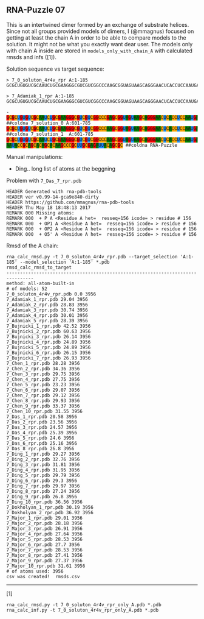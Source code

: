 RNA-Puzzle 07
-----------------------------------------------------------------------------

This is an intertwined dimer formed by an exchange of substrate helices. Since not all groups provided models of dimers, I (@mmagnus) focused on getting at least the chain A in order to be able to compare models to the solution. It might not be what you exactly want dear user. The models only with chain A inside are stored in `models_only_with_chain_A` with calculated rmsds and infs ([1]).

Solution sequence vs target sequence:

```
> 7_0_soluton_4r4v_rpr A:1-185
GCGCUGUGUCGCAAUCUGCGAAGGGCGUCGUCGGCCCAAGCGGUAGUAAGCAGGGAACUCACCUCCAAUGAAACACAUUGUCGUAGCAGUUGACUACUGUUAUGUGAUUGGUAGAGGCUAAGUGACGGUAUUGGCGUAAGCCAAUACCGCAGCACAGCACAAGCCCGCUUGCGAGAUUACAGCGC

> 7_Adamiak_1_rpr A:1-185
GCGCUGUGUCGCAAUCUGCGAAGGGCGUCGUCGGCCCAAGCGGUAGUAAGCAGGGAACUCACCUCCAAUGAAACACAUUGUCGUAGCAGUUGACUACUGUUAUGUGAUUGGUAGAGGCUAAGUGACGGUAUUGGCGUAAGCCAAUACCGCAGCACAGCACAAGCCCGCUUGCGAGAUUACAGCGC
```

<pre><code>-   
<span style="font-family: Menlo,Monaco,Consolas,Courier New,monospace; background-color: red;">G</span><span style="font-family: Menlo,Monaco,Consolas,Courier New,monospace; background-color: orange;">C</span><span style="font-family: Menlo,Monaco,Consolas,Courier New,monospace; background-color: red;">G</span><span style="font-family: Menlo,Monaco,Consolas,Courier New,monospace; background-color: orange;">C</span><span style="font-family: Menlo,Monaco,Consolas,Courier New,monospace; background-color: DodgerBlue;">U</span><span style="font-family: Menlo,Monaco,Consolas,Courier New,monospace; background-color: red;">G</span><span style="font-family: Menlo,Monaco,Consolas,Courier New,monospace; background-color: DodgerBlue;">U</span><span style="font-family: Menlo,Monaco,Consolas,Courier New,monospace; background-color: red;">G</span><span style="font-family: Menlo,Monaco,Consolas,Courier New,monospace; background-color: DodgerBlue;">U</span><span style="font-family: Menlo,Monaco,Consolas,Courier New,monospace; background-color: orange;">C</span><span style="font-family: Menlo,Monaco,Consolas,Courier New,monospace; background-color: red;">G</span><span style="font-family: Menlo,Monaco,Consolas,Courier New,monospace; background-color: orange;">C</span><span style="font-family: Menlo,Monaco,Consolas,Courier New,monospace; background-color: green;">A</span><span style="font-family: Menlo,Monaco,Consolas,Courier New,monospace; background-color: green;">A</span><span style="font-family: Menlo,Monaco,Consolas,Courier New,monospace; background-color: DodgerBlue;">U</span><span style="font-family: Menlo,Monaco,Consolas,Courier New,monospace; background-color: orange;">C</span><span style="font-family: Menlo,Monaco,Consolas,Courier New,monospace; background-color: DodgerBlue;">U</span><span style="font-family: Menlo,Monaco,Consolas,Courier New,monospace; background-color: red;">G</span><span style="font-family: Menlo,Monaco,Consolas,Courier New,monospace; background-color: orange;">C</span><span style="font-family: Menlo,Monaco,Consolas,Courier New,monospace; background-color: red;">G</span><span style="font-family: Menlo,Monaco,Consolas,Courier New,monospace; background-color: green;">A</span><span style="font-family: Menlo,Monaco,Consolas,Courier New,monospace; background-color: green;">A</span><span style="font-family: Menlo,Monaco,Consolas,Courier New,monospace; background-color: red;">G</span><span style="font-family: Menlo,Monaco,Consolas,Courier New,monospace; background-color: red;">G</span><span style="font-family: Menlo,Monaco,Consolas,Courier New,monospace; background-color: red;">G</span><span style="font-family: Menlo,Monaco,Consolas,Courier New,monospace; background-color: orange;">C</span><span style="font-family: Menlo,Monaco,Consolas,Courier New,monospace; background-color: red;">G</span><span style="font-family: Menlo,Monaco,Consolas,Courier New,monospace; background-color: DodgerBlue;">U</span><span style="font-family: Menlo,Monaco,Consolas,Courier New,monospace; background-color: orange;">C</span><span style="font-family: Menlo,Monaco,Consolas,Courier New,monospace; background-color: red;">G</span><span style="font-family: Menlo,Monaco,Consolas,Courier New,monospace; background-color: DodgerBlue;">U</span><span style="font-family: Menlo,Monaco,Consolas,Courier New,monospace; background-color: orange;">C</span><span style="font-family: Menlo,Monaco,Consolas,Courier New,monospace; background-color: red;">G</span><span style="font-family: Menlo,Monaco,Consolas,Courier New,monospace; background-color: red;">G</span><span style="font-family: Menlo,Monaco,Consolas,Courier New,monospace; background-color: orange;">C</span><span style="font-family: Menlo,Monaco,Consolas,Courier New,monospace; background-color: orange;">C</span><span style="font-family: Menlo,Monaco,Consolas,Courier New,monospace; background-color: orange;">C</span><span style="font-family: Menlo,Monaco,Consolas,Courier New,monospace; background-color: red;">G</span><span style="font-family: Menlo,Monaco,Consolas,Courier New,monospace; background-color: green;">A</span><span style="font-family: Menlo,Monaco,Consolas,Courier New,monospace; background-color: red;">G</span><span style="font-family: Menlo,Monaco,Consolas,Courier New,monospace; background-color: orange;">C</span><span style="font-family: Menlo,Monaco,Consolas,Courier New,monospace; background-color: red;">G</span><span style="font-family: Menlo,Monaco,Consolas,Courier New,monospace; background-color: red;">G</span><span style="font-family: Menlo,Monaco,Consolas,Courier New,monospace; background-color: DodgerBlue;">U</span><span style="font-family: Menlo,Monaco,Consolas,Courier New,monospace; background-color: green;">A</span><span style="font-family: Menlo,Monaco,Consolas,Courier New,monospace; background-color: red;">G</span><span style="font-family: Menlo,Monaco,Consolas,Courier New,monospace; background-color: DodgerBlue;">U</span><span style="font-family: Menlo,Monaco,Consolas,Courier New,monospace; background-color: green;">A</span><span style="font-family: Menlo,Monaco,Consolas,Courier New,monospace; background-color: green;">A</span><span style="font-family: Menlo,Monaco,Consolas,Courier New,monospace; background-color: red;">G</span><span style="font-family: Menlo,Monaco,Consolas,Courier New,monospace; background-color: orange;">C</span><span style="font-family: Menlo,Monaco,Consolas,Courier New,monospace; background-color: green;">A</span><span style="font-family: Menlo,Monaco,Consolas,Courier New,monospace; background-color: red;">G</span><span style="font-family: Menlo,Monaco,Consolas,Courier New,monospace; background-color: red;">G</span><span style="font-family: Menlo,Monaco,Consolas,Courier New,monospace; background-color: red;">G</span><span style="font-family: Menlo,Monaco,Consolas,Courier New,monospace; background-color: green;">A</span><span style="font-family: Menlo,Monaco,Consolas,Courier New,monospace; background-color: green;">A</span><span style="font-family: Menlo,Monaco,Consolas,Courier New,monospace; background-color: orange;">C</span><span style="font-family: Menlo,Monaco,Consolas,Courier New,monospace; background-color: DodgerBlue;">U</span><span style="font-family: Menlo,Monaco,Consolas,Courier New,monospace; background-color: orange;">C</span><span style="font-family: Menlo,Monaco,Consolas,Courier New,monospace; background-color: green;">A</span><span style="font-family: Menlo,Monaco,Consolas,Courier New,monospace; background-color: orange;">C</span><span style="font-family: Menlo,Monaco,Consolas,Courier New,monospace; background-color: orange;">C</span><span style="font-family: Menlo,Monaco,Consolas,Courier New,monospace; background-color: DodgerBlue;">U</span><span style="font-family: Menlo,Monaco,Consolas,Courier New,monospace; background-color: orange;">C</span><span style="font-family: Menlo,Monaco,Consolas,Courier New,monospace; background-color: orange;">C</span><span style="font-family: Menlo,Monaco,Consolas,Courier New,monospace; background-color: green;">A</span><span style="font-family: Menlo,Monaco,Consolas,Courier New,monospace; background-color: green;">A</span><span style="font-family: Menlo,Monaco,Consolas,Courier New,monospace; background-color: DodgerBlue;">U</span><span style="font-family: Menlo,Monaco,Consolas,Courier New,monospace; background-color: red;">G</span><span style="font-family: Menlo,Monaco,Consolas,Courier New,monospace; background-color: green;">A</span><span style="font-family: Menlo,Monaco,Consolas,Courier New,monospace; background-color: green;">A</span><span style="font-family: Menlo,Monaco,Consolas,Courier New,monospace; background-color: green;">A</span><span style="font-family: Menlo,Monaco,Consolas,Courier New,monospace; background-color: orange;">C</span><span style="font-family: Menlo,Monaco,Consolas,Courier New,monospace; background-color: green;">A</span><span style="font-family: Menlo,Monaco,Consolas,Courier New,monospace; background-color: orange;">C</span><span style="font-family: Menlo,Monaco,Consolas,Courier New,monospace; background-color: green;">A</span><span style="font-family: Menlo,Monaco,Consolas,Courier New,monospace; background-color: DodgerBlue;">U</span><span style="font-family: Menlo,Monaco,Consolas,Courier New,monospace; background-color: DodgerBlue;">U</span><span style="font-family: Menlo,Monaco,Consolas,Courier New,monospace; background-color: red;">G</span><span style="font-family: Menlo,Monaco,Consolas,Courier New,monospace; background-color: DodgerBlue;">U</span><span style="font-family: Menlo,Monaco,Consolas,Courier New,monospace; background-color: orange;">C</span><span style="font-family: Menlo,Monaco,Consolas,Courier New,monospace; background-color: red;">G</span><span style="font-family: Menlo,Monaco,Consolas,Courier New,monospace; background-color: DodgerBlue;">U</span><span style="font-family: Menlo,Monaco,Consolas,Courier New,monospace; background-color: green;">A</span><span style="font-family: Menlo,Monaco,Consolas,Courier New,monospace; background-color: red;">G</span><span style="font-family: Menlo,Monaco,Consolas,Courier New,monospace; background-color: orange;">C</span><span style="font-family: Menlo,Monaco,Consolas,Courier New,monospace; background-color: green;">A</span><span style="font-family: Menlo,Monaco,Consolas,Courier New,monospace; background-color: red;">G</span><span style="font-family: Menlo,Monaco,Consolas,Courier New,monospace; background-color: DodgerBlue;">U</span><span style="font-family: Menlo,Monaco,Consolas,Courier New,monospace; background-color: DodgerBlue;">U</span><span style="font-family: Menlo,Monaco,Consolas,Courier New,monospace; background-color: red;">G</span><span style="font-family: Menlo,Monaco,Consolas,Courier New,monospace; background-color: green;">A</span><span style="font-family: Menlo,Monaco,Consolas,Courier New,monospace; background-color: orange;">C</span><span style="font-family: Menlo,Monaco,Consolas,Courier New,monospace; background-color: DodgerBlue;">U</span><span style="font-family: Menlo,Monaco,Consolas,Courier New,monospace; background-color: green;">A</span><span style="font-family: Menlo,Monaco,Consolas,Courier New,monospace; background-color: orange;">C</span><span style="font-family: Menlo,Monaco,Consolas,Courier New,monospace; background-color: DodgerBlue;">U</span><span style="font-family: Menlo,Monaco,Consolas,Courier New,monospace; background-color: red;">G</span><span style="font-family: Menlo,Monaco,Consolas,Courier New,monospace; background-color: DodgerBlue;">U</span><span style="font-family: Menlo,Monaco,Consolas,Courier New,monospace; background-color: DodgerBlue;">U</span><span style="font-family: Menlo,Monaco,Consolas,Courier New,monospace; background-color: green;">A</span><span style="font-family: Menlo,Monaco,Consolas,Courier New,monospace; background-color: DodgerBlue;">U</span><span style="font-family: Menlo,Monaco,Consolas,Courier New,monospace; background-color: red;">G</span><span style="font-family: Menlo,Monaco,Consolas,Courier New,monospace; background-color: DodgerBlue;">U</span><span style="font-family: Menlo,Monaco,Consolas,Courier New,monospace; background-color: red;">G</span><span style="font-family: Menlo,Monaco,Consolas,Courier New,monospace; background-color: green;">A</span><span style="font-family: Menlo,Monaco,Consolas,Courier New,monospace; background-color: DodgerBlue;">U</span><span style="font-family: Menlo,Monaco,Consolas,Courier New,monospace; background-color: DodgerBlue;">U</span><span style="font-family: Menlo,Monaco,Consolas,Courier New,monospace; background-color: red;">G</span><span style="font-family: Menlo,Monaco,Consolas,Courier New,monospace; background-color: red;">G</span><span style="font-family: Menlo,Monaco,Consolas,Courier New,monospace; background-color: DodgerBlue;">U</span><span style="font-family: Menlo,Monaco,Consolas,Courier New,monospace; background-color: green;">A</span><span style="font-family: Menlo,Monaco,Consolas,Courier New,monospace; background-color: red;">G</span><span style="font-family: Menlo,Monaco,Consolas,Courier New,monospace; background-color: green;">A</span><span style="font-family: Menlo,Monaco,Consolas,Courier New,monospace; background-color: red;">G</span><span style="font-family: Menlo,Monaco,Consolas,Courier New,monospace; background-color: red;">G</span><span style="font-family: Menlo,Monaco,Consolas,Courier New,monospace; background-color: orange;">C</span><span style="font-family: Menlo,Monaco,Consolas,Courier New,monospace; background-color: DodgerBlue;">U</span><span style="font-family: Menlo,Monaco,Consolas,Courier New,monospace; background-color: green;">A</span><span style="font-family: Menlo,Monaco,Consolas,Courier New,monospace; background-color: green;">A</span><span style="font-family: Menlo,Monaco,Consolas,Courier New,monospace; background-color: red;">G</span><span style="font-family: Menlo,Monaco,Consolas,Courier New,monospace; background-color: DodgerBlue;">U</span><span style="font-family: Menlo,Monaco,Consolas,Courier New,monospace; background-color: red;">G</span><span style="font-family: Menlo,Monaco,Consolas,Courier New,monospace; background-color: green;">A</span><span style="font-family: Menlo,Monaco,Consolas,Courier New,monospace; background-color: orange;">C</span><span style="font-family: Menlo,Monaco,Consolas,Courier New,monospace; background-color: red;">G</span><span style="font-family: Menlo,Monaco,Consolas,Courier New,monospace; background-color: red;">G</span><span style="font-family: Menlo,Monaco,Consolas,Courier New,monospace; background-color: DodgerBlue;">U</span><span style="font-family: Menlo,Monaco,Consolas,Courier New,monospace; background-color: green;">A</span><span style="font-family: Menlo,Monaco,Consolas,Courier New,monospace; background-color: DodgerBlue;">U</span><span style="font-family: Menlo,Monaco,Consolas,Courier New,monospace; background-color: DodgerBlue;">U</span><span style="font-family: Menlo,Monaco,Consolas,Courier New,monospace; background-color: red;">G</span><span style="font-family: Menlo,Monaco,Consolas,Courier New,monospace; background-color: red;">G</span><span style="font-family: Menlo,Monaco,Consolas,Courier New,monospace; background-color: orange;">C</span><span style="font-family: Menlo,Monaco,Consolas,Courier New,monospace; background-color: red;">G</span><span style="font-family: Menlo,Monaco,Consolas,Courier New,monospace; background-color: DodgerBlue;">U</span><span style="font-family: Menlo,Monaco,Consolas,Courier New,monospace; background-color: green;">A</span><span style="font-family: Menlo,Monaco,Consolas,Courier New,monospace; background-color: green;">A</span><span style="font-family: Menlo,Monaco,Consolas,Courier New,monospace; background-color: red;">G</span><span style="font-family: Menlo,Monaco,Consolas,Courier New,monospace; background-color: orange;">C</span><span style="font-family: Menlo,Monaco,Consolas,Courier New,monospace; background-color: orange;">C</span><span style="font-family: Menlo,Monaco,Consolas,Courier New,monospace; background-color: green;">A</span><span style="font-family: Menlo,Monaco,Consolas,Courier New,monospace; background-color: green;">A</span><span style="font-family: Menlo,Monaco,Consolas,Courier New,monospace; background-color: DodgerBlue;">U</span><span style="font-family: Menlo,Monaco,Consolas,Courier New,monospace; background-color: green;">A</span><span style="font-family: Menlo,Monaco,Consolas,Courier New,monospace; background-color: orange;">C</span><span style="font-family: Menlo,Monaco,Consolas,Courier New,monospace; background-color: orange;">C</span><span style="font-family: Menlo,Monaco,Consolas,Courier New,monospace; background-color: red;">G</span><span style="font-family: Menlo,Monaco,Consolas,Courier New,monospace; background-color: orange;">C</span><span style="font-family: Menlo,Monaco,Consolas,Courier New,monospace; background-color: red;">G</span><span style="font-family: Menlo,Monaco,Consolas,Courier New,monospace; background-color: red;">G</span><span style="font-family: Menlo,Monaco,Consolas,Courier New,monospace; background-color: orange;">C</span><span style="font-family: Menlo,Monaco,Consolas,Courier New,monospace; background-color: green;">A</span><span style="font-family: Menlo,Monaco,Consolas,Courier New,monospace; background-color: orange;">C</span><span style="font-family: Menlo,Monaco,Consolas,Courier New,monospace; background-color: green;">A</span><span style="font-family: Menlo,Monaco,Consolas,Courier New,monospace; background-color: red;">G</span><span style="font-family: Menlo,Monaco,Consolas,Courier New,monospace; background-color: orange;">C</span><span style="font-family: Menlo,Monaco,Consolas,Courier New,monospace; background-color: green;">A</span><span style="font-family: Menlo,Monaco,Consolas,Courier New,monospace; background-color: orange;">C</span><span style="font-family: Menlo,Monaco,Consolas,Courier New,monospace; background-color: green;">A</span><span style="font-family: Menlo,Monaco,Consolas,Courier New,monospace; background-color: green;">A</span><span style="font-family: Menlo,Monaco,Consolas,Courier New,monospace; background-color: red;">G</span><span style="font-family: Menlo,Monaco,Consolas,Courier New,monospace; background-color: orange;">C</span><span style="font-family: Menlo,Monaco,Consolas,Courier New,monospace; background-color: orange;">C</span><span style="font-family: Menlo,Monaco,Consolas,Courier New,monospace; background-color: orange;">C</span><span style="font-family: Menlo,Monaco,Consolas,Courier New,monospace; background-color: red;">G</span><span style="font-family: Menlo,Monaco,Consolas,Courier New,monospace; background-color: orange;">C</span><span style="font-family: Menlo,Monaco,Consolas,Courier New,monospace; background-color: DodgerBlue;">U</span><span style="font-family: Menlo,Monaco,Consolas,Courier New,monospace; background-color: DodgerBlue;">U</span><span style="font-family: Menlo,Monaco,Consolas,Courier New,monospace; background-color: red;">G</span><span style="font-family: Menlo,Monaco,Consolas,Courier New,monospace; background-color: orange;">C</span><span style="font-family: Menlo,Monaco,Consolas,Courier New,monospace; background-color: red;">G</span><span style="font-family: Menlo,Monaco,Consolas,Courier New,monospace; background-color: green;">A</span><span style="font-family: Menlo,Monaco,Consolas,Courier New,monospace; background-color: red;">G</span><span style="font-family: Menlo,Monaco,Consolas,Courier New,monospace; background-color: green;">A</span><span style="font-family: Menlo,Monaco,Consolas,Courier New,monospace; background-color: DodgerBlue;">U</span><span style="font-family: Menlo,Monaco,Consolas,Courier New,monospace; background-color: DodgerBlue;">U</span><span style="font-family: Menlo,Monaco,Consolas,Courier New,monospace; background-color: green;">A</span><span style="font-family: Menlo,Monaco,Consolas,Courier New,monospace; background-color: orange;">C</span><span style="font-family: Menlo,Monaco,Consolas,Courier New,monospace; background-color: green;">A</span><span style="font-family: Menlo,Monaco,Consolas,Courier New,monospace; background-color: red;">G</span><span style="font-family: Menlo,Monaco,Consolas,Courier New,monospace; background-color: orange;">C</span><span style="font-family: Menlo,Monaco,Consolas,Courier New,monospace; background-color: red;">G</span><span style="font-family: Menlo,Monaco,Consolas,Courier New,monospace; background-color: orange;">C</span> ##coldna 7_solution_0 A:601-785
<span style="font-family: Menlo,Monaco,Consolas,Courier New,monospace; background-color: red;">G</span><span style="font-family: Menlo,Monaco,Consolas,Courier New,monospace; background-color: orange;">C</span><span style="font-family: Menlo,Monaco,Consolas,Courier New,monospace; background-color: red;">G</span><span style="font-family: Menlo,Monaco,Consolas,Courier New,monospace; background-color: orange;">C</span><span style="font-family: Menlo,Monaco,Consolas,Courier New,monospace; background-color: DodgerBlue;">U</span><span style="font-family: Menlo,Monaco,Consolas,Courier New,monospace; background-color: red;">G</span><span style="font-family: Menlo,Monaco,Consolas,Courier New,monospace; background-color: DodgerBlue;">U</span><span style="font-family: Menlo,Monaco,Consolas,Courier New,monospace; background-color: red;">G</span><span style="font-family: Menlo,Monaco,Consolas,Courier New,monospace; background-color: DodgerBlue;">U</span><span style="font-family: Menlo,Monaco,Consolas,Courier New,monospace; background-color: orange;">C</span><span style="font-family: Menlo,Monaco,Consolas,Courier New,monospace; background-color: red;">G</span><span style="font-family: Menlo,Monaco,Consolas,Courier New,monospace; background-color: orange;">C</span><span style="font-family: Menlo,Monaco,Consolas,Courier New,monospace; background-color: green;">A</span><span style="font-family: Menlo,Monaco,Consolas,Courier New,monospace; background-color: green;">A</span><span style="font-family: Menlo,Monaco,Consolas,Courier New,monospace; background-color: DodgerBlue;">U</span><span style="font-family: Menlo,Monaco,Consolas,Courier New,monospace; background-color: orange;">C</span><span style="font-family: Menlo,Monaco,Consolas,Courier New,monospace; background-color: DodgerBlue;">U</span><span style="font-family: Menlo,Monaco,Consolas,Courier New,monospace; background-color: red;">G</span><span style="font-family: Menlo,Monaco,Consolas,Courier New,monospace; background-color: orange;">C</span><span style="font-family: Menlo,Monaco,Consolas,Courier New,monospace; background-color: red;">G</span><span style="font-family: Menlo,Monaco,Consolas,Courier New,monospace; background-color: green;">A</span><span style="font-family: Menlo,Monaco,Consolas,Courier New,monospace; background-color: green;">A</span><span style="font-family: Menlo,Monaco,Consolas,Courier New,monospace; background-color: red;">G</span><span style="font-family: Menlo,Monaco,Consolas,Courier New,monospace; background-color: red;">G</span><span style="font-family: Menlo,Monaco,Consolas,Courier New,monospace; background-color: red;">G</span><span style="font-family: Menlo,Monaco,Consolas,Courier New,monospace; background-color: orange;">C</span><span style="font-family: Menlo,Monaco,Consolas,Courier New,monospace; background-color: red;">G</span><span style="font-family: Menlo,Monaco,Consolas,Courier New,monospace; background-color: DodgerBlue;">U</span><span style="font-family: Menlo,Monaco,Consolas,Courier New,monospace; background-color: orange;">C</span><span style="font-family: Menlo,Monaco,Consolas,Courier New,monospace; background-color: red;">G</span><span style="font-family: Menlo,Monaco,Consolas,Courier New,monospace; background-color: DodgerBlue;">U</span><span style="font-family: Menlo,Monaco,Consolas,Courier New,monospace; background-color: orange;">C</span><span style="font-family: Menlo,Monaco,Consolas,Courier New,monospace; background-color: red;">G</span><span style="font-family: Menlo,Monaco,Consolas,Courier New,monospace; background-color: red;">G</span><span style="font-family: Menlo,Monaco,Consolas,Courier New,monospace; background-color: orange;">C</span><span style="font-family: Menlo,Monaco,Consolas,Courier New,monospace; background-color: orange;">C</span><span style="font-family: Menlo,Monaco,Consolas,Courier New,monospace; background-color: orange;">C</span><span style="font-family: Menlo,Monaco,Consolas,Courier New,monospace; background-color: green;">A</span><span style="font-family: Menlo,Monaco,Consolas,Courier New,monospace; background-color: green;">A</span><span style="font-family: Menlo,Monaco,Consolas,Courier New,monospace; background-color: red;">G</span><span style="font-family: Menlo,Monaco,Consolas,Courier New,monospace; background-color: orange;">C</span><span style="font-family: Menlo,Monaco,Consolas,Courier New,monospace; background-color: red;">G</span><span style="font-family: Menlo,Monaco,Consolas,Courier New,monospace; background-color: red;">G</span><span style="font-family: Menlo,Monaco,Consolas,Courier New,monospace; background-color: DodgerBlue;">U</span><span style="font-family: Menlo,Monaco,Consolas,Courier New,monospace; background-color: green;">A</span><span style="font-family: Menlo,Monaco,Consolas,Courier New,monospace; background-color: red;">G</span><span style="font-family: Menlo,Monaco,Consolas,Courier New,monospace; background-color: DodgerBlue;">U</span><span style="font-family: Menlo,Monaco,Consolas,Courier New,monospace; background-color: green;">A</span><span style="font-family: Menlo,Monaco,Consolas,Courier New,monospace; background-color: green;">A</span><span style="font-family: Menlo,Monaco,Consolas,Courier New,monospace; background-color: red;">G</span><span style="font-family: Menlo,Monaco,Consolas,Courier New,monospace; background-color: orange;">C</span><span style="font-family: Menlo,Monaco,Consolas,Courier New,monospace; background-color: green;">A</span><span style="font-family: Menlo,Monaco,Consolas,Courier New,monospace; background-color: red;">G</span><span style="font-family: Menlo,Monaco,Consolas,Courier New,monospace; background-color: red;">G</span><span style="font-family: Menlo,Monaco,Consolas,Courier New,monospace; background-color: red;">G</span><span style="font-family: Menlo,Monaco,Consolas,Courier New,monospace; background-color: green;">A</span><span style="font-family: Menlo,Monaco,Consolas,Courier New,monospace; background-color: green;">A</span><span style="font-family: Menlo,Monaco,Consolas,Courier New,monospace; background-color: orange;">C</span><span style="font-family: Menlo,Monaco,Consolas,Courier New,monospace; background-color: DodgerBlue;">U</span><span style="font-family: Menlo,Monaco,Consolas,Courier New,monospace; background-color: orange;">C</span><span style="font-family: Menlo,Monaco,Consolas,Courier New,monospace; background-color: green;">A</span><span style="font-family: Menlo,Monaco,Consolas,Courier New,monospace; background-color: orange;">C</span><span style="font-family: Menlo,Monaco,Consolas,Courier New,monospace; background-color: orange;">C</span><span style="font-family: Menlo,Monaco,Consolas,Courier New,monospace; background-color: DodgerBlue;">U</span><span style="font-family: Menlo,Monaco,Consolas,Courier New,monospace; background-color: orange;">C</span><span style="font-family: Menlo,Monaco,Consolas,Courier New,monospace; background-color: orange;">C</span><span style="font-family: Menlo,Monaco,Consolas,Courier New,monospace; background-color: green;">A</span><span style="font-family: Menlo,Monaco,Consolas,Courier New,monospace; background-color: green;">A</span><span style="font-family: Menlo,Monaco,Consolas,Courier New,monospace; background-color: DodgerBlue;">U</span><span style="font-family: Menlo,Monaco,Consolas,Courier New,monospace; background-color: red;">G</span><span style="font-family: Menlo,Monaco,Consolas,Courier New,monospace; background-color: green;">A</span><span style="font-family: Menlo,Monaco,Consolas,Courier New,monospace; background-color: green;">A</span><span style="font-family: Menlo,Monaco,Consolas,Courier New,monospace; background-color: green;">A</span><span style="font-family: Menlo,Monaco,Consolas,Courier New,monospace; background-color: orange;">C</span><span style="font-family: Menlo,Monaco,Consolas,Courier New,monospace; background-color: green;">A</span><span style="font-family: Menlo,Monaco,Consolas,Courier New,monospace; background-color: orange;">C</span><span style="font-family: Menlo,Monaco,Consolas,Courier New,monospace; background-color: green;">A</span><span style="font-family: Menlo,Monaco,Consolas,Courier New,monospace; background-color: DodgerBlue;">U</span><span style="font-family: Menlo,Monaco,Consolas,Courier New,monospace; background-color: DodgerBlue;">U</span><span style="font-family: Menlo,Monaco,Consolas,Courier New,monospace; background-color: red;">G</span><span style="font-family: Menlo,Monaco,Consolas,Courier New,monospace; background-color: DodgerBlue;">U</span><span style="font-family: Menlo,Monaco,Consolas,Courier New,monospace; background-color: orange;">C</span><span style="font-family: Menlo,Monaco,Consolas,Courier New,monospace; background-color: red;">G</span><span style="font-family: Menlo,Monaco,Consolas,Courier New,monospace; background-color: DodgerBlue;">U</span><span style="font-family: Menlo,Monaco,Consolas,Courier New,monospace; background-color: green;">A</span><span style="font-family: Menlo,Monaco,Consolas,Courier New,monospace; background-color: red;">G</span><span style="font-family: Menlo,Monaco,Consolas,Courier New,monospace; background-color: orange;">C</span><span style="font-family: Menlo,Monaco,Consolas,Courier New,monospace; background-color: green;">A</span><span style="font-family: Menlo,Monaco,Consolas,Courier New,monospace; background-color: red;">G</span><span style="font-family: Menlo,Monaco,Consolas,Courier New,monospace; background-color: DodgerBlue;">U</span><span style="font-family: Menlo,Monaco,Consolas,Courier New,monospace; background-color: DodgerBlue;">U</span><span style="font-family: Menlo,Monaco,Consolas,Courier New,monospace; background-color: red;">G</span><span style="font-family: Menlo,Monaco,Consolas,Courier New,monospace; background-color: green;">A</span><span style="font-family: Menlo,Monaco,Consolas,Courier New,monospace; background-color: orange;">C</span><span style="font-family: Menlo,Monaco,Consolas,Courier New,monospace; background-color: DodgerBlue;">U</span><span style="font-family: Menlo,Monaco,Consolas,Courier New,monospace; background-color: green;">A</span><span style="font-family: Menlo,Monaco,Consolas,Courier New,monospace; background-color: orange;">C</span><span style="font-family: Menlo,Monaco,Consolas,Courier New,monospace; background-color: DodgerBlue;">U</span><span style="font-family: Menlo,Monaco,Consolas,Courier New,monospace; background-color: red;">G</span><span style="font-family: Menlo,Monaco,Consolas,Courier New,monospace; background-color: DodgerBlue;">U</span><span style="font-family: Menlo,Monaco,Consolas,Courier New,monospace; background-color: DodgerBlue;">U</span><span style="font-family: Menlo,Monaco,Consolas,Courier New,monospace; background-color: green;">A</span><span style="font-family: Menlo,Monaco,Consolas,Courier New,monospace; background-color: DodgerBlue;">U</span><span style="font-family: Menlo,Monaco,Consolas,Courier New,monospace; background-color: red;">G</span><span style="font-family: Menlo,Monaco,Consolas,Courier New,monospace; background-color: DodgerBlue;">U</span><span style="font-family: Menlo,Monaco,Consolas,Courier New,monospace; background-color: red;">G</span><span style="font-family: Menlo,Monaco,Consolas,Courier New,monospace; background-color: green;">A</span><span style="font-family: Menlo,Monaco,Consolas,Courier New,monospace; background-color: DodgerBlue;">U</span><span style="font-family: Menlo,Monaco,Consolas,Courier New,monospace; background-color: DodgerBlue;">U</span><span style="font-family: Menlo,Monaco,Consolas,Courier New,monospace; background-color: red;">G</span><span style="font-family: Menlo,Monaco,Consolas,Courier New,monospace; background-color: red;">G</span><span style="font-family: Menlo,Monaco,Consolas,Courier New,monospace; background-color: DodgerBlue;">U</span><span style="font-family: Menlo,Monaco,Consolas,Courier New,monospace; background-color: green;">A</span><span style="font-family: Menlo,Monaco,Consolas,Courier New,monospace; background-color: red;">G</span><span style="font-family: Menlo,Monaco,Consolas,Courier New,monospace; background-color: green;">A</span><span style="font-family: Menlo,Monaco,Consolas,Courier New,monospace; background-color: red;">G</span><span style="font-family: Menlo,Monaco,Consolas,Courier New,monospace; background-color: red;">G</span><span style="font-family: Menlo,Monaco,Consolas,Courier New,monospace; background-color: orange;">C</span><span style="font-family: Menlo,Monaco,Consolas,Courier New,monospace; background-color: DodgerBlue;">U</span><span style="font-family: Menlo,Monaco,Consolas,Courier New,monospace; background-color: green;">A</span><span style="font-family: Menlo,Monaco,Consolas,Courier New,monospace; background-color: green;">A</span><span style="font-family: Menlo,Monaco,Consolas,Courier New,monospace; background-color: red;">G</span><span style="font-family: Menlo,Monaco,Consolas,Courier New,monospace; background-color: DodgerBlue;">U</span><span style="font-family: Menlo,Monaco,Consolas,Courier New,monospace; background-color: red;">G</span><span style="font-family: Menlo,Monaco,Consolas,Courier New,monospace; background-color: green;">A</span><span style="font-family: Menlo,Monaco,Consolas,Courier New,monospace; background-color: orange;">C</span><span style="font-family: Menlo,Monaco,Consolas,Courier New,monospace; background-color: red;">G</span><span style="font-family: Menlo,Monaco,Consolas,Courier New,monospace; background-color: red;">G</span><span style="font-family: Menlo,Monaco,Consolas,Courier New,monospace; background-color: DodgerBlue;">U</span><span style="font-family: Menlo,Monaco,Consolas,Courier New,monospace; background-color: green;">A</span><span style="font-family: Menlo,Monaco,Consolas,Courier New,monospace; background-color: DodgerBlue;">U</span><span style="font-family: Menlo,Monaco,Consolas,Courier New,monospace; background-color: DodgerBlue;">U</span><span style="font-family: Menlo,Monaco,Consolas,Courier New,monospace; background-color: red;">G</span><span style="font-family: Menlo,Monaco,Consolas,Courier New,monospace; background-color: red;">G</span><span style="font-family: Menlo,Monaco,Consolas,Courier New,monospace; background-color: orange;">C</span><span style="font-family: Menlo,Monaco,Consolas,Courier New,monospace; background-color: red;">G</span><span style="font-family: Menlo,Monaco,Consolas,Courier New,monospace; background-color: DodgerBlue;">U</span><span style="font-family: Menlo,Monaco,Consolas,Courier New,monospace; background-color: green;">A</span><span style="font-family: Menlo,Monaco,Consolas,Courier New,monospace; background-color: green;">A</span><span style="font-family: Menlo,Monaco,Consolas,Courier New,monospace; background-color: red;">G</span><span style="font-family: Menlo,Monaco,Consolas,Courier New,monospace; background-color: orange;">C</span><span style="font-family: Menlo,Monaco,Consolas,Courier New,monospace; background-color: orange;">C</span><span style="font-family: Menlo,Monaco,Consolas,Courier New,monospace; background-color: green;">A</span><span style="font-family: Menlo,Monaco,Consolas,Courier New,monospace; background-color: green;">A</span><span style="font-family: Menlo,Monaco,Consolas,Courier New,monospace; background-color: DodgerBlue;">U</span><span style="font-family: Menlo,Monaco,Consolas,Courier New,monospace; background-color: green;">A</span><span style="font-family: Menlo,Monaco,Consolas,Courier New,monospace; background-color: orange;">C</span><span style="font-family: Menlo,Monaco,Consolas,Courier New,monospace; background-color: orange;">C</span><span style="font-family: Menlo,Monaco,Consolas,Courier New,monospace; background-color: red;">G</span><span style="font-family: Menlo,Monaco,Consolas,Courier New,monospace; background-color: orange;">C</span><span style="font-family: Menlo,Monaco,Consolas,Courier New,monospace; background-color: green;">A</span><span style="font-family: Menlo,Monaco,Consolas,Courier New,monospace; background-color: red;">G</span><span style="font-family: Menlo,Monaco,Consolas,Courier New,monospace; background-color: orange;">C</span><span style="font-family: Menlo,Monaco,Consolas,Courier New,monospace; background-color: green;">A</span><span style="font-family: Menlo,Monaco,Consolas,Courier New,monospace; background-color: orange;">C</span><span style="font-family: Menlo,Monaco,Consolas,Courier New,monospace; background-color: green;">A</span><span style="font-family: Menlo,Monaco,Consolas,Courier New,monospace; background-color: red;">G</span><span style="font-family: Menlo,Monaco,Consolas,Courier New,monospace; background-color: orange;">C</span><span style="font-family: Menlo,Monaco,Consolas,Courier New,monospace; background-color: green;">A</span><span style="font-family: Menlo,Monaco,Consolas,Courier New,monospace; background-color: orange;">C</span><span style="font-family: Menlo,Monaco,Consolas,Courier New,monospace; background-color: green;">A</span><span style="font-family: Menlo,Monaco,Consolas,Courier New,monospace; background-color: green;">A</span><span style="font-family: Menlo,Monaco,Consolas,Courier New,monospace; background-color: red;">G</span><span style="font-family: Menlo,Monaco,Consolas,Courier New,monospace; background-color: orange;">C</span><span style="font-family: Menlo,Monaco,Consolas,Courier New,monospace; background-color: orange;">C</span><span style="font-family: Menlo,Monaco,Consolas,Courier New,monospace; background-color: orange;">C</span><span style="font-family: Menlo,Monaco,Consolas,Courier New,monospace; background-color: red;">G</span><span style="font-family: Menlo,Monaco,Consolas,Courier New,monospace; background-color: orange;">C</span><span style="font-family: Menlo,Monaco,Consolas,Courier New,monospace; background-color: DodgerBlue;">U</span><span style="font-family: Menlo,Monaco,Consolas,Courier New,monospace; background-color: DodgerBlue;">U</span><span style="font-family: Menlo,Monaco,Consolas,Courier New,monospace; background-color: red;">G</span><span style="font-family: Menlo,Monaco,Consolas,Courier New,monospace; background-color: orange;">C</span><span style="font-family: Menlo,Monaco,Consolas,Courier New,monospace; background-color: red;">G</span><span style="font-family: Menlo,Monaco,Consolas,Courier New,monospace; background-color: green;">A</span><span style="font-family: Menlo,Monaco,Consolas,Courier New,monospace; background-color: red;">G</span><span style="font-family: Menlo,Monaco,Consolas,Courier New,monospace; background-color: green;">A</span><span style="font-family: Menlo,Monaco,Consolas,Courier New,monospace; background-color: DodgerBlue;">U</span><span style="font-family: Menlo,Monaco,Consolas,Courier New,monospace; background-color: DodgerBlue;">U</span><span style="font-family: Menlo,Monaco,Consolas,Courier New,monospace; background-color: green;">A</span><span style="font-family: Menlo,Monaco,Consolas,Courier New,monospace; background-color: orange;">C</span><span style="font-family: Menlo,Monaco,Consolas,Courier New,monospace; background-color: green;">A</span><span style="font-family: Menlo,Monaco,Consolas,Courier New,monospace; background-color: red;">G</span><span style="font-family: Menlo,Monaco,Consolas,Courier New,monospace; background-color: orange;">C</span><span style="font-family: Menlo,Monaco,Consolas,Courier New,monospace; background-color: red;">G</span><span style="font-family: Menlo,Monaco,Consolas,Courier New,monospace; background-color: orange;">C</span> ##coldna 7_solution_1  A:601-785
<span style="font-family: Menlo,Monaco,Consolas,Courier New,monospace; background-color: red;">G</span><span style="font-family: Menlo,Monaco,Consolas,Courier New,monospace; background-color: orange;">C</span><span style="font-family: Menlo,Monaco,Consolas,Courier New,monospace; background-color: red;">G</span><span style="font-family: Menlo,Monaco,Consolas,Courier New,monospace; background-color: orange;">C</span><span style="font-family: Menlo,Monaco,Consolas,Courier New,monospace; background-color: DodgerBlue;">U</span><span style="font-family: Menlo,Monaco,Consolas,Courier New,monospace; background-color: red;">G</span><span style="font-family: Menlo,Monaco,Consolas,Courier New,monospace; background-color: DodgerBlue;">U</span><span style="font-family: Menlo,Monaco,Consolas,Courier New,monospace; background-color: red;">G</span><span style="font-family: Menlo,Monaco,Consolas,Courier New,monospace; background-color: DodgerBlue;">U</span><span style="font-family: Menlo,Monaco,Consolas,Courier New,monospace; background-color: orange;">C</span><span style="font-family: Menlo,Monaco,Consolas,Courier New,monospace; background-color: red;">G</span><span style="font-family: Menlo,Monaco,Consolas,Courier New,monospace; background-color: orange;">C</span><span style="font-family: Menlo,Monaco,Consolas,Courier New,monospace; background-color: green;">A</span><span style="font-family: Menlo,Monaco,Consolas,Courier New,monospace; background-color: green;">A</span><span style="font-family: Menlo,Monaco,Consolas,Courier New,monospace; background-color: DodgerBlue;">U</span><span style="font-family: Menlo,Monaco,Consolas,Courier New,monospace; background-color: orange;">C</span><span style="font-family: Menlo,Monaco,Consolas,Courier New,monospace; background-color: DodgerBlue;">U</span><span style="font-family: Menlo,Monaco,Consolas,Courier New,monospace; background-color: red;">G</span><span style="font-family: Menlo,Monaco,Consolas,Courier New,monospace; background-color: orange;">C</span><span style="font-family: Menlo,Monaco,Consolas,Courier New,monospace; background-color: red;">G</span><span style="font-family: Menlo,Monaco,Consolas,Courier New,monospace; background-color: green;">A</span><span style="font-family: Menlo,Monaco,Consolas,Courier New,monospace; background-color: green;">A</span><span style="font-family: Menlo,Monaco,Consolas,Courier New,monospace; background-color: red;">G</span><span style="font-family: Menlo,Monaco,Consolas,Courier New,monospace; background-color: red;">G</span><span style="font-family: Menlo,Monaco,Consolas,Courier New,monospace; background-color: red;">G</span><span style="font-family: Menlo,Monaco,Consolas,Courier New,monospace; background-color: orange;">C</span><span style="font-family: Menlo,Monaco,Consolas,Courier New,monospace; background-color: red;">G</span><span style="font-family: Menlo,Monaco,Consolas,Courier New,monospace; background-color: DodgerBlue;">U</span><span style="font-family: Menlo,Monaco,Consolas,Courier New,monospace; background-color: orange;">C</span><span style="font-family: Menlo,Monaco,Consolas,Courier New,monospace; background-color: red;">G</span><span style="font-family: Menlo,Monaco,Consolas,Courier New,monospace; background-color: DodgerBlue;">U</span><span style="font-family: Menlo,Monaco,Consolas,Courier New,monospace; background-color: orange;">C</span><span style="font-family: Menlo,Monaco,Consolas,Courier New,monospace; background-color: red;">G</span><span style="font-family: Menlo,Monaco,Consolas,Courier New,monospace; background-color: red;">G</span><span style="font-family: Menlo,Monaco,Consolas,Courier New,monospace; background-color: orange;">C</span><span style="font-family: Menlo,Monaco,Consolas,Courier New,monospace; background-color: orange;">C</span><span style="font-family: Menlo,Monaco,Consolas,Courier New,monospace; background-color: orange;">C</span><span style="font-family: Menlo,Monaco,Consolas,Courier New,monospace; background-color: green;">A</span><span style="font-family: Menlo,Monaco,Consolas,Courier New,monospace; background-color: green;">A</span><span style="font-family: Menlo,Monaco,Consolas,Courier New,monospace; background-color: red;">G</span><span style="font-family: Menlo,Monaco,Consolas,Courier New,monospace; background-color: orange;">C</span><span style="font-family: Menlo,Monaco,Consolas,Courier New,monospace; background-color: red;">G</span><span style="font-family: Menlo,Monaco,Consolas,Courier New,monospace; background-color: red;">G</span><span style="font-family: Menlo,Monaco,Consolas,Courier New,monospace; background-color: DodgerBlue;">U</span><span style="font-family: Menlo,Monaco,Consolas,Courier New,monospace; background-color: green;">A</span><span style="font-family: Menlo,Monaco,Consolas,Courier New,monospace; background-color: red;">G</span><span style="font-family: Menlo,Monaco,Consolas,Courier New,monospace; background-color: DodgerBlue;">U</span><span style="font-family: Menlo,Monaco,Consolas,Courier New,monospace; background-color: green;">A</span><span style="font-family: Menlo,Monaco,Consolas,Courier New,monospace; background-color: green;">A</span><span style="font-family: Menlo,Monaco,Consolas,Courier New,monospace; background-color: red;">G</span><span style="font-family: Menlo,Monaco,Consolas,Courier New,monospace; background-color: orange;">C</span><span style="font-family: Menlo,Monaco,Consolas,Courier New,monospace; background-color: green;">A</span><span style="font-family: Menlo,Monaco,Consolas,Courier New,monospace; background-color: red;">G</span><span style="font-family: Menlo,Monaco,Consolas,Courier New,monospace; background-color: red;">G</span><span style="font-family: Menlo,Monaco,Consolas,Courier New,monospace; background-color: red;">G</span><span style="font-family: Menlo,Monaco,Consolas,Courier New,monospace; background-color: green;">A</span><span style="font-family: Menlo,Monaco,Consolas,Courier New,monospace; background-color: green;">A</span><span style="font-family: Menlo,Monaco,Consolas,Courier New,monospace; background-color: orange;">C</span><span style="font-family: Menlo,Monaco,Consolas,Courier New,monospace; background-color: DodgerBlue;">U</span><span style="font-family: Menlo,Monaco,Consolas,Courier New,monospace; background-color: orange;">C</span><span style="font-family: Menlo,Monaco,Consolas,Courier New,monospace; background-color: green;">A</span><span style="font-family: Menlo,Monaco,Consolas,Courier New,monospace; background-color: orange;">C</span><span style="font-family: Menlo,Monaco,Consolas,Courier New,monospace; background-color: orange;">C</span><span style="font-family: Menlo,Monaco,Consolas,Courier New,monospace; background-color: DodgerBlue;">U</span><span style="font-family: Menlo,Monaco,Consolas,Courier New,monospace; background-color: orange;">C</span><span style="font-family: Menlo,Monaco,Consolas,Courier New,monospace; background-color: orange;">C</span><span style="font-family: Menlo,Monaco,Consolas,Courier New,monospace; background-color: green;">A</span><span style="font-family: Menlo,Monaco,Consolas,Courier New,monospace; background-color: green;">A</span><span style="font-family: Menlo,Monaco,Consolas,Courier New,monospace; background-color: DodgerBlue;">U</span><span style="font-family: Menlo,Monaco,Consolas,Courier New,monospace; background-color: red;">G</span><span style="font-family: Menlo,Monaco,Consolas,Courier New,monospace; background-color: green;">A</span><span style="font-family: Menlo,Monaco,Consolas,Courier New,monospace; background-color: green;">A</span><span style="font-family: Menlo,Monaco,Consolas,Courier New,monospace; background-color: green;">A</span><span style="font-family: Menlo,Monaco,Consolas,Courier New,monospace; background-color: orange;">C</span><span style="font-family: Menlo,Monaco,Consolas,Courier New,monospace; background-color: green;">A</span><span style="font-family: Menlo,Monaco,Consolas,Courier New,monospace; background-color: orange;">C</span><span style="font-family: Menlo,Monaco,Consolas,Courier New,monospace; background-color: green;">A</span><span style="font-family: Menlo,Monaco,Consolas,Courier New,monospace; background-color: DodgerBlue;">U</span><span style="font-family: Menlo,Monaco,Consolas,Courier New,monospace; background-color: DodgerBlue;">U</span><span style="font-family: Menlo,Monaco,Consolas,Courier New,monospace; background-color: red;">G</span><span style="font-family: Menlo,Monaco,Consolas,Courier New,monospace; background-color: DodgerBlue;">U</span><span style="font-family: Menlo,Monaco,Consolas,Courier New,monospace; background-color: orange;">C</span><span style="font-family: Menlo,Monaco,Consolas,Courier New,monospace; background-color: red;">G</span><span style="font-family: Menlo,Monaco,Consolas,Courier New,monospace; background-color: DodgerBlue;">U</span><span style="font-family: Menlo,Monaco,Consolas,Courier New,monospace; background-color: green;">A</span><span style="font-family: Menlo,Monaco,Consolas,Courier New,monospace; background-color: red;">G</span><span style="font-family: Menlo,Monaco,Consolas,Courier New,monospace; background-color: orange;">C</span><span style="font-family: Menlo,Monaco,Consolas,Courier New,monospace; background-color: green;">A</span><span style="font-family: Menlo,Monaco,Consolas,Courier New,monospace; background-color: red;">G</span><span style="font-family: Menlo,Monaco,Consolas,Courier New,monospace; background-color: DodgerBlue;">U</span><span style="font-family: Menlo,Monaco,Consolas,Courier New,monospace; background-color: DodgerBlue;">U</span><span style="font-family: Menlo,Monaco,Consolas,Courier New,monospace; background-color: red;">G</span><span style="font-family: Menlo,Monaco,Consolas,Courier New,monospace; background-color: green;">A</span><span style="font-family: Menlo,Monaco,Consolas,Courier New,monospace; background-color: orange;">C</span><span style="font-family: Menlo,Monaco,Consolas,Courier New,monospace; background-color: DodgerBlue;">U</span><span style="font-family: Menlo,Monaco,Consolas,Courier New,monospace; background-color: green;">A</span><span style="font-family: Menlo,Monaco,Consolas,Courier New,monospace; background-color: orange;">C</span><span style="font-family: Menlo,Monaco,Consolas,Courier New,monospace; background-color: DodgerBlue;">U</span><span style="font-family: Menlo,Monaco,Consolas,Courier New,monospace; background-color: red;">G</span><span style="font-family: Menlo,Monaco,Consolas,Courier New,monospace; background-color: DodgerBlue;">U</span><span style="font-family: Menlo,Monaco,Consolas,Courier New,monospace; background-color: DodgerBlue;">U</span><span style="font-family: Menlo,Monaco,Consolas,Courier New,monospace; background-color: green;">A</span><span style="font-family: Menlo,Monaco,Consolas,Courier New,monospace; background-color: DodgerBlue;">U</span><span style="font-family: Menlo,Monaco,Consolas,Courier New,monospace; background-color: red;">G</span><span style="font-family: Menlo,Monaco,Consolas,Courier New,monospace; background-color: DodgerBlue;">U</span><span style="font-family: Menlo,Monaco,Consolas,Courier New,monospace; background-color: red;">G</span><span style="font-family: Menlo,Monaco,Consolas,Courier New,monospace; background-color: green;">A</span><span style="font-family: Menlo,Monaco,Consolas,Courier New,monospace; background-color: DodgerBlue;">U</span><span style="font-family: Menlo,Monaco,Consolas,Courier New,monospace; background-color: DodgerBlue;">U</span><span style="font-family: Menlo,Monaco,Consolas,Courier New,monospace; background-color: red;">G</span><span style="font-family: Menlo,Monaco,Consolas,Courier New,monospace; background-color: red;">G</span><span style="font-family: Menlo,Monaco,Consolas,Courier New,monospace; background-color: DodgerBlue;">U</span><span style="font-family: Menlo,Monaco,Consolas,Courier New,monospace; background-color: green;">A</span><span style="font-family: Menlo,Monaco,Consolas,Courier New,monospace; background-color: red;">G</span><span style="font-family: Menlo,Monaco,Consolas,Courier New,monospace; background-color: green;">A</span><span style="font-family: Menlo,Monaco,Consolas,Courier New,monospace; background-color: red;">G</span><span style="font-family: Menlo,Monaco,Consolas,Courier New,monospace; background-color: red;">G</span><span style="font-family: Menlo,Monaco,Consolas,Courier New,monospace; background-color: orange;">C</span><span style="font-family: Menlo,Monaco,Consolas,Courier New,monospace; background-color: DodgerBlue;">U</span><span style="font-family: Menlo,Monaco,Consolas,Courier New,monospace; background-color: green;">A</span><span style="font-family: Menlo,Monaco,Consolas,Courier New,monospace; background-color: green;">A</span><span style="font-family: Menlo,Monaco,Consolas,Courier New,monospace; background-color: red;">G</span><span style="font-family: Menlo,Monaco,Consolas,Courier New,monospace; background-color: DodgerBlue;">U</span><span style="font-family: Menlo,Monaco,Consolas,Courier New,monospace; background-color: red;">G</span><span style="font-family: Menlo,Monaco,Consolas,Courier New,monospace; background-color: green;">A</span><span style="font-family: Menlo,Monaco,Consolas,Courier New,monospace; background-color: orange;">C</span><span style="font-family: Menlo,Monaco,Consolas,Courier New,monospace; background-color: red;">G</span><span style="font-family: Menlo,Monaco,Consolas,Courier New,monospace; background-color: red;">G</span><span style="font-family: Menlo,Monaco,Consolas,Courier New,monospace; background-color: DodgerBlue;">U</span><span style="font-family: Menlo,Monaco,Consolas,Courier New,monospace; background-color: green;">A</span><span style="font-family: Menlo,Monaco,Consolas,Courier New,monospace; background-color: DodgerBlue;">U</span><span style="font-family: Menlo,Monaco,Consolas,Courier New,monospace; background-color: DodgerBlue;">U</span><span style="font-family: Menlo,Monaco,Consolas,Courier New,monospace; background-color: red;">G</span>         <span style="font-family: Menlo,Monaco,Consolas,Courier New,monospace; background-color: green;">A</span><span style="font-family: Menlo,Monaco,Consolas,Courier New,monospace; background-color: green;">A</span><span style="font-family: Menlo,Monaco,Consolas,Courier New,monospace; background-color: DodgerBlue;">U</span><span style="font-family: Menlo,Monaco,Consolas,Courier New,monospace; background-color: green;">A</span><span style="font-family: Menlo,Monaco,Consolas,Courier New,monospace; background-color: orange;">C</span><span style="font-family: Menlo,Monaco,Consolas,Courier New,monospace; background-color: orange;">C</span><span style="font-family: Menlo,Monaco,Consolas,Courier New,monospace; background-color: red;">G</span><span style="font-family: Menlo,Monaco,Consolas,Courier New,monospace; background-color: orange;">C</span><span style="font-family: Menlo,Monaco,Consolas,Courier New,monospace; background-color: green;">A</span><span style="font-family: Menlo,Monaco,Consolas,Courier New,monospace; background-color: red;">G</span><span style="font-family: Menlo,Monaco,Consolas,Courier New,monospace; background-color: orange;">C</span><span style="font-family: Menlo,Monaco,Consolas,Courier New,monospace; background-color: green;">A</span><span style="font-family: Menlo,Monaco,Consolas,Courier New,monospace; background-color: orange;">C</span><span style="font-family: Menlo,Monaco,Consolas,Courier New,monospace; background-color: green;">A</span><span style="font-family: Menlo,Monaco,Consolas,Courier New,monospace; background-color: red;">G</span><span style="font-family: Menlo,Monaco,Consolas,Courier New,monospace; background-color: orange;">C</span><span style="font-family: Menlo,Monaco,Consolas,Courier New,monospace; background-color: green;">A</span><span style="font-family: Menlo,Monaco,Consolas,Courier New,monospace; background-color: orange;">C</span><span style="font-family: Menlo,Monaco,Consolas,Courier New,monospace; background-color: green;">A</span><span style="font-family: Menlo,Monaco,Consolas,Courier New,monospace; background-color: green;">A</span><span style="font-family: Menlo,Monaco,Consolas,Courier New,monospace; background-color: red;">G</span><span style="font-family: Menlo,Monaco,Consolas,Courier New,monospace; background-color: orange;">C</span><span style="font-family: Menlo,Monaco,Consolas,Courier New,monospace; background-color: orange;">C</span><span style="font-family: Menlo,Monaco,Consolas,Courier New,monospace; background-color: orange;">C</span><span style="font-family: Menlo,Monaco,Consolas,Courier New,monospace; background-color: red;">G</span><span style="font-family: Menlo,Monaco,Consolas,Courier New,monospace; background-color: orange;">C</span><span style="font-family: Menlo,Monaco,Consolas,Courier New,monospace; background-color: DodgerBlue;">U</span><span style="font-family: Menlo,Monaco,Consolas,Courier New,monospace; background-color: DodgerBlue;">U</span><span style="font-family: Menlo,Monaco,Consolas,Courier New,monospace; background-color: red;">G</span><span style="font-family: Menlo,Monaco,Consolas,Courier New,monospace; background-color: orange;">C</span><span style="font-family: Menlo,Monaco,Consolas,Courier New,monospace; background-color: red;">G</span><span style="font-family: Menlo,Monaco,Consolas,Courier New,monospace; background-color: green;">A</span><span style="font-family: Menlo,Monaco,Consolas,Courier New,monospace; background-color: red;">G</span><span style="font-family: Menlo,Monaco,Consolas,Courier New,monospace; background-color: green;">A</span><span style="font-family: Menlo,Monaco,Consolas,Courier New,monospace; background-color: DodgerBlue;">U</span><span style="font-family: Menlo,Monaco,Consolas,Courier New,monospace; background-color: DodgerBlue;">U</span><span style="font-family: Menlo,Monaco,Consolas,Courier New,monospace; background-color: green;">A</span><span style="font-family: Menlo,Monaco,Consolas,Courier New,monospace; background-color: orange;">C</span><span style="font-family: Menlo,Monaco,Consolas,Courier New,monospace; background-color: green;">A</span><span style="font-family: Menlo,Monaco,Consolas,Courier New,monospace; background-color: red;">G</span><span style="font-family: Menlo,Monaco,Consolas,Courier New,monospace; background-color: orange;">C</span><span style="font-family: Menlo,Monaco,Consolas,Courier New,monospace; background-color: red;">G</span><span style="font-family: Menlo,Monaco,Consolas,Courier New,monospace; background-color: orange;">C</span> ##coldna RNA-Puzzle
</code></pre>

Manual manipulations:

- Ding.. long list of atoms at the beggning

Problem with `7_Das_7_rpr.pdb`

```
HEADER Generated with rna-pdb-tools
HEADER ver v0.99-14-gca9e840-dirty 
HEADER https://github.com/mmagnus/rna-pdb-tools 
HEADER Thu May 18 18:48:13 2017
REMARK 000 Missing atoms:
REMARK 000  + P A <Residue A het=  resseq=156 icode= > residue # 156
REMARK 000  + OP1 A <Residue A het=  resseq=156 icode= > residue # 156
REMARK 000  + OP2 A <Residue A het=  resseq=156 icode= > residue # 156
REMARK 000  + O5' A <Residue A het=  resseq=156 icode= > residue # 156
```

Rmsd of the A chain:

    rna_calc_rmsd.py -t 7_0_soluton_4r4v_rpr.pdb --target_selection 'A:1-185' --model_selection 'A:1-185' *.pdb
    rmsd_calc_rmsd_to_target
    --------------------------------------------------------------------------------
    method: all-atom-built-in
    # of models: 52
    7_0_soluton_4r4v_rpr.pdb 0.0 3956
    7_Adamiak_1_rpr.pdb 29.04 3956
    7_Adamiak_2_rpr.pdb 28.83 3956
    7_Adamiak_3_rpr.pdb 30.74 3956
    7_Adamiak_4_rpr.pdb 30.01 3956
    7_Adamiak_5_rpr.pdb 28.39 3956
    7_Bujnicki_1_rpr.pdb 42.52 3956
    7_Bujnicki_2_rpr.pdb 60.63 3956
    7_Bujnicki_3_rpr.pdb 26.14 3956
    7_Bujnicki_4_rpr.pdb 24.89 3956
    7_Bujnicki_5_rpr.pdb 24.89 3956
    7_Bujnicki_6_rpr.pdb 26.15 3956
    7_Bujnicki_7_rpr.pdb 26.93 3956
    7_Chen_1_rpr.pdb 28.28 3956
    7_Chen_2_rpr.pdb 34.36 3956
    7_Chen_3_rpr.pdb 29.75 3956
    7_Chen_4_rpr.pdb 27.75 3956
    7_Chen_5_rpr.pdb 23.23 3956
    7_Chen_6_rpr.pdb 29.07 3956
    7_Chen_7_rpr.pdb 29.12 3956
    7_Chen_8_rpr.pdb 29.93 3956
    7_Chen_9_rpr.pdb 33.37 3956
    7_Chen_10_rpr.pdb 31.55 3956
    7_Das_1_rpr.pdb 20.58 3956
    7_Das_2_rpr.pdb 23.56 3956
    7_Das_3_rpr.pdb 24.57 3956
    7_Das_4_rpr.pdb 25.39 3956
    7_Das_5_rpr.pdb 24.6 3956
    7_Das_6_rpr.pdb 25.16 3956
    7_Das_8_rpr.pdb 26.8 3956
    7_Ding_1_rpr.pdb 29.27 3956
    7_Ding_2_rpr.pdb 32.76 3956
    7_Ding_3_rpr.pdb 31.81 3956
    7_Ding_4_rpr.pdb 31.95 3956
    7_Ding_5_rpr.pdb 29.79 3956
    7_Ding_6_rpr.pdb 29.3 3956
    7_Ding_7_rpr.pdb 29.97 3956
    7_Ding_8_rpr.pdb 27.24 3956
    7_Ding_9_rpr.pdb 26.8 3956
    7_Ding_10_rpr.pdb 36.56 3956
    7_Dokholyan_1_rpr.pdb 30.19 3956
    7_Dokholyan_2_rpr.pdb 36.92 3956
    7_Major_1_rpr.pdb 29.01 3956
    7_Major_2_rpr.pdb 28.18 3956
    7_Major_3_rpr.pdb 26.91 3956
    7_Major_4_rpr.pdb 27.64 3956
    7_Major_5_rpr.pdb 28.53 3956
    7_Major_6_rpr.pdb 27.7 3956
    7_Major_7_rpr.pdb 28.53 3956
    7_Major_8_rpr.pdb 27.41 3956
    7_Major_9_rpr.pdb 27.37 3956
    7_Major_10_rpr.pdb 31.61 3956
    # of atoms used: 3956
    csv was created!  rmsds.csv

-------------------------------------------------------------------------------

[1] 

	rna_calc_rmsd.py -t 7_0_soluton_4r4v_rpr_only_A.pdb *.pdb
	rna_calc_inf.py -t 7_0_soluton_4r4v_rpr_only_A.pdb *.pdb
